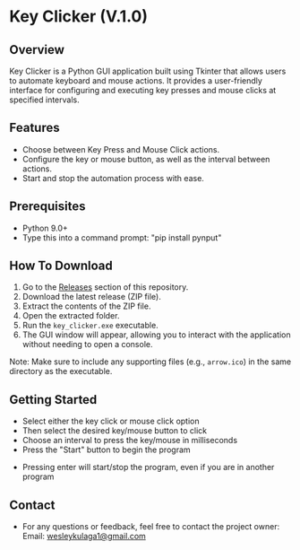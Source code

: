 # Key Clicker (V.1.0)

## Overview

Key Clicker is a Python GUI application built using Tkinter that allows users to automate keyboard and mouse actions. It provides a user-friendly interface for configuring and executing key presses and mouse clicks at specified intervals.

## Features

- Choose between Key Press and Mouse Click actions.
- Configure the key or mouse button, as well as the interval between actions.
- Start and stop the automation process with ease.

## Prerequisites

- Python 9.0+
- Type this into a command prompt: "pip install pynput"

## How To Download

1. Go to the [Releases](https://github.com/WesKulaga/Key-Clicker/releases) section of this repository.
2. Download the latest release (ZIP file).
3. Extract the contents of the ZIP file.
4. Open the extracted folder.
5. Run the `key_clicker.exe` executable.
6. The GUI window will appear, allowing you to interact with the application without needing to open a console.

Note: Make sure to include any supporting files (e.g., `arrow.ico`) in the same directory as the executable.

## Getting Started

- Select either the key click or mouse click option
- Then select the desired key/mouse button to click
- Choose an interval to press the key/mouse in milliseconds
- Press the "Start" button to begin the program
* Pressing enter will start/stop the program, even if you are in another program

## Contact

- For any questions or feedback, feel free to contact the project owner:
    Email: wesleykulaga1@gmail.com